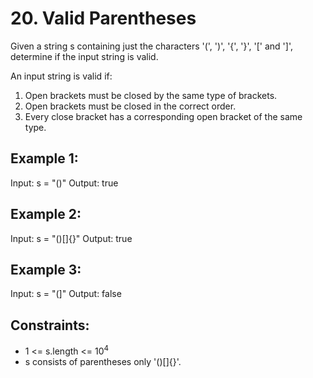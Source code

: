 # 20. Valid Parentheses

Given a string s containing just the characters '(', ')', '{', '}', '[' and ']', determine if the input string is valid.

An input string is valid if:
1. Open brackets must be closed by the same type of brackets.
1. Open brackets must be closed in the correct order.
1. Every close bracket has a corresponding open bracket of the same type.

## Example 1:

Input: s = "()"
Output: true

## Example 2:

Input: s = "()[]{}"
Output: true

## Example 3:

Input: s = "(]"
Output: false

 

## Constraints:

* 1 <= s.length <= 10<sup>4</sup>
* s consists of parentheses only '()[]{}'.

